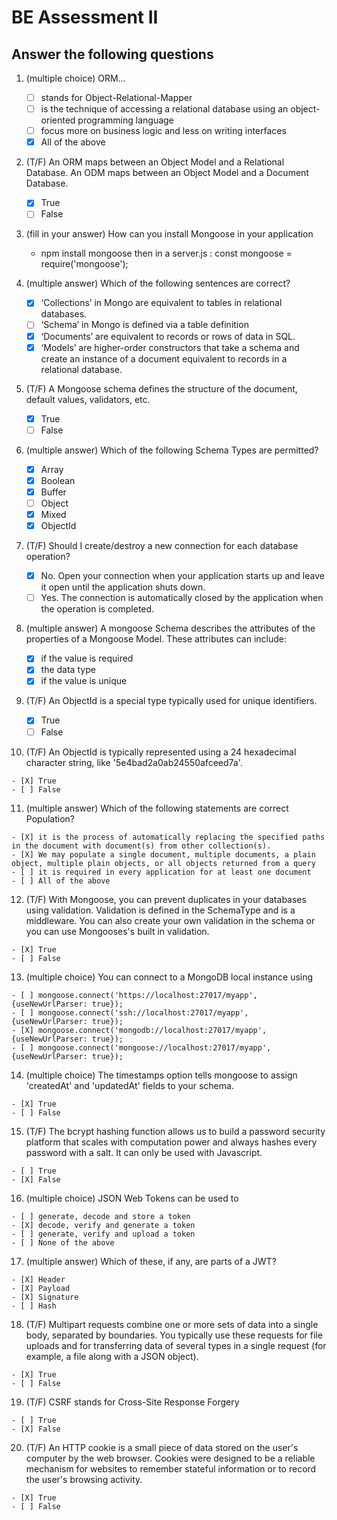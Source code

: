 # BE Assessment II

## Answer the following questions

1.  (multiple choice) ORM...

    - [ ] stands for Object-Relational-Mapper
    - [ ] is the technique of accessing a relational database using an object-oriented programming language
    - [ ] focus more on business logic and less on writing interfaces
    - [X] All of the above

2.  (T/F) An ORM maps between an Object Model and a Relational Database. An ODM maps between an Object Model and a Document Database.

    - [X] True
    - [ ] False

3.  (fill in your answer) How can you install Mongoose in your application

    - npm install mongoose 
    then in a server.js : const mongoose = require('mongoose');

4.  (multiple answer) Which of the following sentences are correct?

    - [X] ‘Collections’ in Mongo are equivalent to tables in relational databases.
    - [ ] ‘Schema’ in Mongo is defined via a table definition
    - [X] ‘Documents’ are equivalent to records or rows of data in SQL.
    - [X] ‘Models’ are higher-order constructors that take a schema and create an instance of a document equivalent to records in a relational database.

5.  (T/F) A Mongoose schema defines the structure of the document, default values, validators, etc.

    - [X] True
    - [ ] False

6.  (multiple answer) Which of the following Schema Types are permitted?

    - [X] Array
    - [X] Boolean
    - [X] Buffer
    - [ ] Object
    - [X] Mixed
    - [X] ObjectId

7.  (T/F) Should I create/destroy a new connection for each database operation?

    - [X] No. Open your connection when your application starts up and leave it open until the application shuts down.
    - [ ] Yes. The connection is automatically closed by the application when the operation is completed.

8.  (multiple answer) A mongoose Schema describes the attributes of the properties of a Mongoose Model. These attributes can include:

    - [X] if the value is required
    - [X] the data type
    - [X] if the value is unique

9.  (T/F) An ObjectId is a special type typically used for unique identifiers.

    - [X] True
    - [ ] False

10.  (T/F) An ObjectId is typically represented using a 24 hexadecimal character string, like '5e4bad2a0ab24550afceed7a'. 
    
    - [X] True
    - [ ] False

11.  (multiple answer) Which of the following statements are correct Population?
    
    - [X] it is the process of automatically replacing the specified paths in the document with document(s) from other collection(s).
    - [X] We may populate a single document, multiple documents, a plain object, multiple plain objects, or all objects returned from a query
    - [ ] it is required in every application for at least one document
    - [ ] All of the above

12.  (T/F) With Mongoose, you can prevent duplicates in your databases using validation. Validation is defined in the SchemaType and is a middleware. You can also create your own validation in the schema or you can use Mongooses's built in validation.
    
    - [X] True
    - [ ] False

13.  (multiple choice) You can connect to a MongoDB local instance using
    
    - [ ] mongoose.connect('https://localhost:27017/myapp', {useNewUrlParser: true});
    - [ ] mongoose.connect('ssh://localhost:27017/myapp', {useNewUrlParser: true});
    - [X] mongoose.connect('mongodb://localhost:27017/myapp', {useNewUrlParser: true});
    - [ ] mongoose.connect('mongoose://localhost:27017/myapp', {useNewUrlParser: true});

14.  (multiple choice) The timestamps option tells mongoose to assign 'createdAt' and 'updatedAt' fields to your schema.
    
    - [X] True
    - [ ] False

15.  (T/F) The bcrypt hashing function allows us to build a password security platform that scales with computation power and always hashes every password with a salt. It can only be used with Javascript.
    
    - [ ] True
    - [X] False

16.  (multiple choice) JSON Web Tokens can be used to
    
    - [ ] generate, decode and store a token
    - [X] decode, verify and generate a token
    - [ ] generate, verify and upload a token
    - [ ] None of the above

17.  (multiple answer) Which of these, if any, are parts of a JWT?
    
    - [X] Header
    - [X] Payload
    - [X] Signature
    - [ ] Hash

18.  (T/F) Multipart requests combine one or more sets of data into a single body, separated by boundaries. You typically use these requests for file uploads and for transferring data of several types in a single request (for example, a file along with a JSON object).
    
    - [X] True
    - [ ] False

19.  (T/F) CSRF stands for Cross-Site Response Forgery
    
    - [ ] True
    - [X] False

20.  (T/F) An HTTP cookie is a small piece of data stored on the user's computer by the web browser. Cookies were designed to be a reliable mechanism for websites to remember stateful information or to record the user's browsing activity.
    
    - [X] True
    - [ ] False
